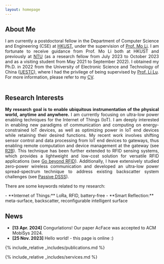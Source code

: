 ```yaml
---
layout: homepage
---
```


## About Me
<div align="justify">
I am currently a postdoctoral fellow in the Department of Computer Science and Engineering (CSE) at <a href="https://hkust.edu.hk/">HKUST</a>, under the supervision of <a href="https://cse.hkust.edu.hk/~lim/">Prof. Mo Li</a>. I am fortunate to receive guidance from Prof. Mo Li both at HKUST and previously at <a href="https://www.ntu.edu.sg/">NTU</a> (as a research fellow from July 2023 to October 2023 and as a visiting student from May 2021 to September 2022). I obtained my Ph.D. in 2022 from the University of Electronic Science and Technology of China (<a href="https://en.uestc.edu.cn/">UESTC</a>), where I had the privilege of being supervised by <a href="https://www.scse.uestc.edu.cn/info/1081/12001.htm">Prof. Li Lu</a>. For more information, please refer to my <a href="./assets/files/curriculum_vitae.pdf">CV</a>.
</div>

<br>

## Research Interests

<div align="justify">
<strong>My research goal is to enable ubiquitous instrumentation of the physical world, anytime and anywhere.</strong>
I am currently focusing on ultra-low power enabling techniques for the Internet of Things (IoT). I am deeply interested in enabling new paradigms of communication and computing on energy-constrained IoT devices, as well as optimizing power in IoT end devices while retaining their desired functions. My recent work involves shifting sensor control and data processing from IoT end devices to gateways, thus enabling remote computation and device management at the gateway (see <a href="https://dl.acm.org/doi/10.1145/3372224.3419182">R2B</a>). This technique has been further extended to RFID sensing systems, which provides a lightweight and low-cost solution for versatile RFID applications (see <a href="https://dl.acm.org/doi/10.1145/3570361.3613284">Go beyond RFID</a>). Additionally, I have extensively studied zero-power wireless communication and developed an ultra-low power spread-spectrum technique to address existing backscatter system challenges (see <a href="https://www.usenix.org/conference/nsdi22/presentation/li-songfan">Passive DSSS</a>). 

There are some keywords related to my research:
</div>
- **Internet of Things:** LoRa, RFID, battery-free
- **Smart Reflection:** meta-surface, backscatter, reconfigurable intelligent surface

## News

- **[13 Apr. 2024]** Congurlations! Our paper AcFace was accepted to ACM MobiSys 2024.
- **[25 Nov. 2023]** Hello world! - this page is online :)
<!--- **[Feb. 2020]** Our paper about incremental learning is accepted to CVPR 2020. -->
<!-- This content will not appear in the rendered Markdown -->

{% include_relative _includes/publications.md %}

{% include_relative _includes/services.md %}
